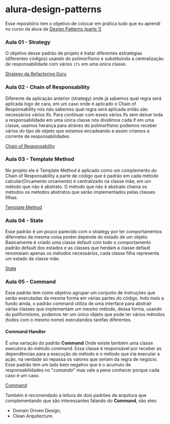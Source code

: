 # alura-design-patterns

Esse repositório tem o objetivo de colocar em prática tudo que eu aprendi no curso da alura de [Design Patterns (parte 1)](https://www.alura.com.br/curso-online-introducao-design-patterns-java)

### Aula 01 - Strategy
O objetivo desse padrão de projeto é tratar diferentes estratégias (diferentes códigos) usando do polimorfismo e substituindo a centralização de responsabilidade com vários `ifs` em uma única classe.

[Strategy da Refactoring Guru](https://refactoring.guru/design-patterns/strategy)

### Aula 02 - Chain of Responsability
Diferente da aplicação anterior (strategy) onde já sabemos qual regra será aplicada logo de cara, em um caso onde é aplicado o Chain of Responsability nós não sabemos qual regra será aplicada então são necessários vários ifs. Para continuar com esses vários ifs sem deixar toda a responsabilidade em uma única classe nós dividimos cada if em uma classe, usamos herança para atráves do polimorfismo podemos receber vários do tipo de objeto que estamos encadeando e assim criamos a corrente de responsabilidades.

[Chain of Responsability](https://refactoring.guru/design-patterns/chain-of-responsibility)

### Aula 03 - Template Method
No projeto ele é Template Method é aplicado como um complemento do Chain of Responsability a parte de código que é padrão em cada método calcular(Orcamento orcamento) é centralizado na classe mãe, em um método que não é abstrato. O método que não é abstrato chama os métodos os métodos abstratos que serão implementados pelas classes filhas.

[Template Method](https://refactoring.guru/design-patterns/template-method)

### Aula 04 - State
Esse padrão é um pouco parecido com o strategy por ter comportamentos difernetes da mesma coisa porém depende do estado de um objeto. Basicamente é criado uma classe default com todo o comportamento padrão default dos estados e as classes que herdam a classe default renomeiam apenas os métodos necessários, cada classe filha representa um estado da classe mãe.

[State](https://refactoring.guru/design-patterns/state)

### Aula 05 - Command
Esse padrão tem como objetivo agrupar um conjunto de instruções que serão executadas da mesma forma em várias partes do código. Indo mais a fundo ainda, o padrão command utiliza de uma interface para abstrair várias classes que implementam um mesmo método, dessa forma, usando do poliformísmo, podemos ter um único objeto que pode ter vários métodos (todos com o mesmo nome) executandos tarefas diferentes.

#### Command Handler
É uma variação do padrão **Command** Onde existe também uma classe executora do método command. Essa classe é responsável por receber as dependências para a execução do método e o método que iria executar a ação, na verdade só repassa os valores que seriam da regra de negócio.
Esse padrão tem um lado bem negativo que é o acumulo de responsabilidades no "*comando*" mas vale a pena conhecer porque cada caso é um caso.

[Command](https://refactoring.guru/design-patterns/command)

Também é recomendado a leitura de dois padrões de arquitura que complementando que são interessantes falando do **Command**, são eles:
* Domain Driven Design;
* Clean Arquitecture.